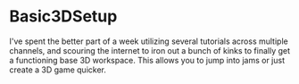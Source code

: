 # Basic3DSetup
I've spent the better part of a week utilizing several tutorials across multiple channels, and scouring the internet to iron out a bunch of kinks to finally get a functioning base 3D workspace. This allows you to jump into jams or just create a 3D game quicker.
